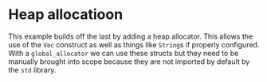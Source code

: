 # Heap allocatioon
This example builds off the last by adding a heap allocator. This allows the use of the `Vec` construct as well as things like `String`s if properly configured. With a `global_allocator` we can use these structs but they need to be manually brought into scope because they are not imported by default by the `std` library.
